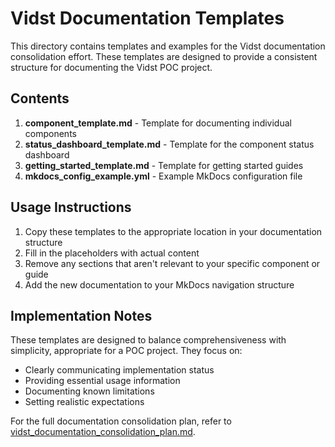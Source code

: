 # Vidst Documentation Templates

This directory contains templates and examples for the Vidst documentation consolidation effort. These templates are designed to provide a consistent structure for documenting the Vidst POC project.

## Contents

1. **component_template.md** - Template for documenting individual components
2. **status_dashboard_template.md** - Template for the component status dashboard
3. **getting_started_template.md** - Template for getting started guides
4. **mkdocs_config_example.yml** - Example MkDocs configuration file

## Usage Instructions

1. Copy these templates to the appropriate location in your documentation structure
2. Fill in the placeholders with actual content
3. Remove any sections that aren't relevant to your specific component or guide
4. Add the new documentation to your MkDocs navigation structure

## Implementation Notes

These templates are designed to balance comprehensiveness with simplicity, appropriate for a POC project. They focus on:

- Clearly communicating implementation status
- Providing essential usage information
- Documenting known limitations
- Setting realistic expectations

For the full documentation consolidation plan, refer to [vidst_documentation_consolidation_plan.md](../vidst_documentation_consolidation_plan.md).
